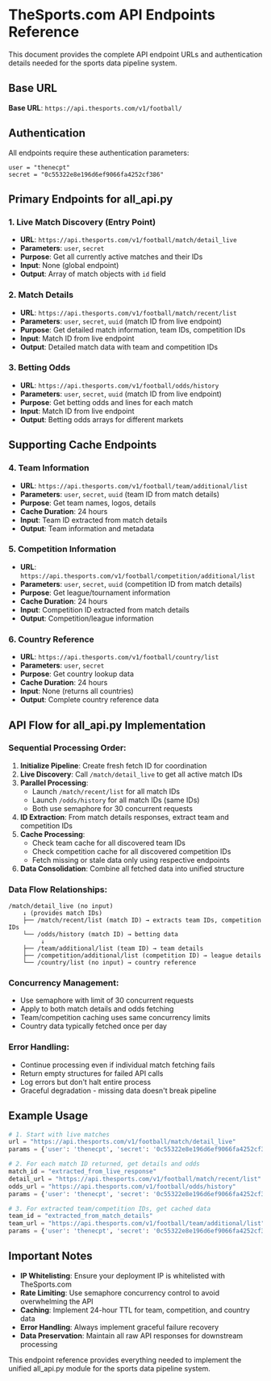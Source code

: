 # TheSports.com API Endpoints Reference

This document provides the complete API endpoint URLs and authentication details needed for the sports data pipeline system.

## Base URL

**Base URL**: `https://api.thesports.com/v1/football/`

## Authentication

All endpoints require these authentication parameters:

```
user = "thenecpt"
secret = "0c55322e8e196d6ef9066fa4252cf386"
```

## Primary Endpoints for all_api.py

### 1. Live Match Discovery (Entry Point)
- **URL**: `https://api.thesports.com/v1/football/match/detail_live`
- **Parameters**: `user`, `secret`
- **Purpose**: Get all currently active matches and their IDs
- **Input**: None (global endpoint)
- **Output**: Array of match objects with `id` field

### 2. Match Details
- **URL**: `https://api.thesports.com/v1/football/match/recent/list`
- **Parameters**: `user`, `secret`, `uuid` (match ID from live endpoint)
- **Purpose**: Get detailed match information, team IDs, competition IDs
- **Input**: Match ID from live endpoint
- **Output**: Detailed match data with team and competition IDs

### 3. Betting Odds
- **URL**: `https://api.thesports.com/v1/football/odds/history`
- **Parameters**: `user`, `secret`, `uuid` (match ID from live endpoint)
- **Purpose**: Get betting odds and lines for each match
- **Input**: Match ID from live endpoint
- **Output**: Betting odds arrays for different markets

## Supporting Cache Endpoints

### 4. Team Information
- **URL**: `https://api.thesports.com/v1/football/team/additional/list`
- **Parameters**: `user`, `secret`, `uuid` (team ID from match details)
- **Purpose**: Get team names, logos, details
- **Cache Duration**: 24 hours
- **Input**: Team ID extracted from match details
- **Output**: Team information and metadata

### 5. Competition Information
- **URL**: `https://api.thesports.com/v1/football/competition/additional/list`
- **Parameters**: `user`, `secret`, `uuid` (competition ID from match details)
- **Purpose**: Get league/tournament information
- **Cache Duration**: 24 hours
- **Input**: Competition ID extracted from match details
- **Output**: Competition/league information

### 6. Country Reference
- **URL**: `https://api.thesports.com/v1/football/country/list`
- **Parameters**: `user`, `secret`
- **Purpose**: Get country lookup data
- **Cache Duration**: 24 hours
- **Input**: None (returns all countries)
- **Output**: Complete country reference data

## API Flow for all_api.py Implementation

### Sequential Processing Order:

1. **Initialize Pipeline**: Create fresh fetch ID for coordination
2. **Live Discovery**: Call `/match/detail_live` to get all active match IDs
3. **Parallel Processing**: 
   - Launch `/match/recent/list` for all match IDs
   - Launch `/odds/history` for all match IDs (same IDs)
   - Both use semaphore for 30 concurrent requests
4. **ID Extraction**: From match details responses, extract team and competition IDs
5. **Cache Processing**: 
   - Check team cache for all discovered team IDs
   - Check competition cache for all discovered competition IDs
   - Fetch missing or stale data only using respective endpoints
6. **Data Consolidation**: Combine all fetched data into unified structure

### Data Flow Relationships:

```
/match/detail_live (no input)
    ↓ (provides match IDs)
    ├── /match/recent/list (match ID) → extracts team IDs, competition IDs
    └── /odds/history (match ID) → betting data
         ↓
    ├── /team/additional/list (team ID) → team details
    ├── /competition/additional/list (competition ID) → league details
    └── /country/list (no input) → country reference
```

### Concurrency Management:

- Use semaphore with limit of 30 concurrent requests
- Apply to both match details and odds fetching
- Team/competition caching uses same concurrency limits
- Country data typically fetched once per day

### Error Handling:

- Continue processing even if individual match fetching fails
- Return empty structures for failed API calls
- Log errors but don't halt entire process
- Graceful degradation - missing data doesn't break pipeline

## Example Usage

```python
# 1. Start with live matches
url = "https://api.thesports.com/v1/football/match/detail_live"
params = {'user': 'thenecpt', 'secret': '0c55322e8e196d6ef9066fa4252cf386'}

# 2. For each match ID returned, get details and odds
match_id = "extracted_from_live_response"
detail_url = "https://api.thesports.com/v1/football/match/recent/list"
odds_url = "https://api.thesports.com/v1/football/odds/history"
params = {'user': 'thenecpt', 'secret': '0c55322e8e196d6ef9066fa4252cf386', 'uuid': match_id}

# 3. For extracted team/competition IDs, get cached data
team_id = "extracted_from_match_details"
team_url = "https://api.thesports.com/v1/football/team/additional/list"
params = {'user': 'thenecpt', 'secret': '0c55322e8e196d6ef9066fa4252cf386', 'uuid': team_id}
```

## Important Notes

- **IP Whitelisting**: Ensure your deployment IP is whitelisted with TheSports.com
- **Rate Limiting**: Use semaphore concurrency control to avoid overwhelming the API
- **Caching**: Implement 24-hour TTL for team, competition, and country data
- **Error Handling**: Always implement graceful failure recovery
- **Data Preservation**: Maintain all raw API responses for downstream processing

This endpoint reference provides everything needed to implement the unified all_api.py module for the sports data pipeline system.